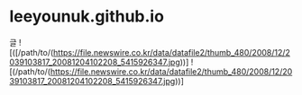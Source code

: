 # leeyounuk.github.io
글
![([/path/to/(https://file.newswire.co.kr/data/datafile2/thumb_480/2008/12/2039103817_20081204102208_5415926347.jpg))]
![(/path/to/(https://file.newswire.co.kr/data/datafile2/thumb_480/2008/12/2039103817_20081204102208_5415926347.jpg))]

